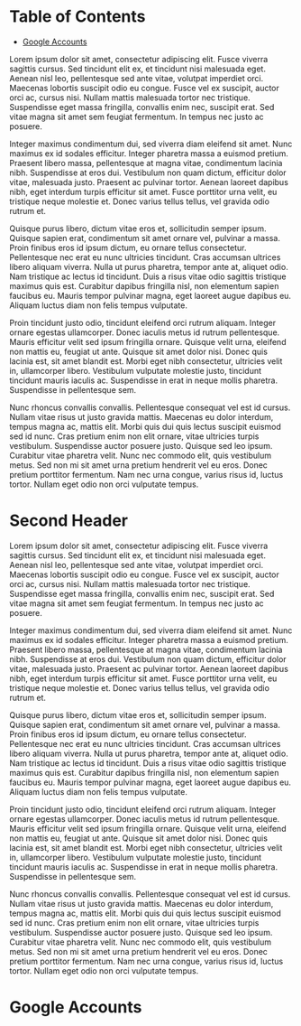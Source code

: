 # Table of Contents

* [Google Accounts](#google-accounts)

Lorem ipsum dolor sit amet, consectetur adipiscing elit. Fusce viverra sagittis cursus. Sed tincidunt elit ex, et tincidunt nisi malesuada eget. Aenean nisl leo, pellentesque sed ante vitae, volutpat imperdiet orci. Maecenas lobortis suscipit odio eu congue. Fusce vel ex suscipit, auctor orci ac, cursus nisi. Nullam mattis malesuada tortor nec tristique. Suspendisse eget massa fringilla, convallis enim nec, suscipit erat. Sed vitae magna sit amet sem feugiat fermentum. In tempus nec justo ac posuere.

Integer maximus condimentum dui, sed viverra diam eleifend sit amet. Nunc maximus ex id sodales efficitur. Integer pharetra massa a euismod pretium. Praesent libero massa, pellentesque at magna vitae, condimentum lacinia nibh. Suspendisse at eros dui. Vestibulum non quam dictum, efficitur dolor vitae, malesuada justo. Praesent ac pulvinar tortor. Aenean laoreet dapibus nibh, eget interdum turpis efficitur sit amet. Fusce porttitor urna velit, eu tristique neque molestie et. Donec varius tellus tellus, vel gravida odio rutrum et.

Quisque purus libero, dictum vitae eros et, sollicitudin semper ipsum. Quisque sapien erat, condimentum sit amet ornare vel, pulvinar a massa. Proin finibus eros id ipsum dictum, eu ornare tellus consectetur. Pellentesque nec erat eu nunc ultricies tincidunt. Cras accumsan ultrices libero aliquam viverra. Nulla ut purus pharetra, tempor ante at, aliquet odio. Nam tristique ac lectus id tincidunt. Duis a risus vitae odio sagittis tristique maximus quis est. Curabitur dapibus fringilla nisl, non elementum sapien faucibus eu. Mauris tempor pulvinar magna, eget laoreet augue dapibus eu. Aliquam luctus diam non felis tempus vulputate.

Proin tincidunt justo odio, tincidunt eleifend orci rutrum aliquam. Integer ornare egestas ullamcorper. Donec iaculis metus id rutrum pellentesque. Mauris efficitur velit sed ipsum fringilla ornare. Quisque velit urna, eleifend non mattis eu, feugiat ut ante. Quisque sit amet dolor nisi. Donec quis lacinia est, sit amet blandit est. Morbi eget nibh consectetur, ultricies velit in, ullamcorper libero. Vestibulum vulputate molestie justo, tincidunt tincidunt mauris iaculis ac. Suspendisse in erat in neque mollis pharetra. Suspendisse in pellentesque sem.

Nunc rhoncus convallis convallis. Pellentesque consequat vel est id cursus. Nullam vitae risus ut justo gravida mattis. Maecenas eu dolor interdum, tempus magna ac, mattis elit. Morbi quis dui quis lectus suscipit euismod sed id nunc. Cras pretium enim non elit ornare, vitae ultricies turpis vestibulum. Suspendisse auctor posuere justo. Quisque sed leo ipsum. Curabitur vitae pharetra velit. Nunc nec commodo elit, quis vestibulum metus. Sed non mi sit amet urna pretium hendrerit vel eu eros. Donec pretium porttitor fermentum. Nam nec urna congue, varius risus id, luctus tortor. Nullam eget odio non orci vulputate tempus.

# Second Header


Lorem ipsum dolor sit amet, consectetur adipiscing elit. Fusce viverra sagittis cursus. Sed tincidunt elit ex, et tincidunt nisi malesuada eget. Aenean nisl leo, pellentesque sed ante vitae, volutpat imperdiet orci. Maecenas lobortis suscipit odio eu congue. Fusce vel ex suscipit, auctor orci ac, cursus nisi. Nullam mattis malesuada tortor nec tristique. Suspendisse eget massa fringilla, convallis enim nec, suscipit erat. Sed vitae magna sit amet sem feugiat fermentum. In tempus nec justo ac posuere.

Integer maximus condimentum dui, sed viverra diam eleifend sit amet. Nunc maximus ex id sodales efficitur. Integer pharetra massa a euismod pretium. Praesent libero massa, pellentesque at magna vitae, condimentum lacinia nibh. Suspendisse at eros dui. Vestibulum non quam dictum, efficitur dolor vitae, malesuada justo. Praesent ac pulvinar tortor. Aenean laoreet dapibus nibh, eget interdum turpis efficitur sit amet. Fusce porttitor urna velit, eu tristique neque molestie et. Donec varius tellus tellus, vel gravida odio rutrum et.

Quisque purus libero, dictum vitae eros et, sollicitudin semper ipsum. Quisque sapien erat, condimentum sit amet ornare vel, pulvinar a massa. Proin finibus eros id ipsum dictum, eu ornare tellus consectetur. Pellentesque nec erat eu nunc ultricies tincidunt. Cras accumsan ultrices libero aliquam viverra. Nulla ut purus pharetra, tempor ante at, aliquet odio. Nam tristique ac lectus id tincidunt. Duis a risus vitae odio sagittis tristique maximus quis est. Curabitur dapibus fringilla nisl, non elementum sapien faucibus eu. Mauris tempor pulvinar magna, eget laoreet augue dapibus eu. Aliquam luctus diam non felis tempus vulputate.

Proin tincidunt justo odio, tincidunt eleifend orci rutrum aliquam. Integer ornare egestas ullamcorper. Donec iaculis metus id rutrum pellentesque. Mauris efficitur velit sed ipsum fringilla ornare. Quisque velit urna, eleifend non mattis eu, feugiat ut ante. Quisque sit amet dolor nisi. Donec quis lacinia est, sit amet blandit est. Morbi eget nibh consectetur, ultricies velit in, ullamcorper libero. Vestibulum vulputate molestie justo, tincidunt tincidunt mauris iaculis ac. Suspendisse in erat in neque mollis pharetra. Suspendisse in pellentesque sem.

Nunc rhoncus convallis convallis. Pellentesque consequat vel est id cursus. Nullam vitae risus ut justo gravida mattis. Maecenas eu dolor interdum, tempus magna ac, mattis elit. Morbi quis dui quis lectus suscipit euismod sed id nunc. Cras pretium enim non elit ornare, vitae ultricies turpis vestibulum. Suspendisse auctor posuere justo. Quisque sed leo ipsum. Curabitur vitae pharetra velit. Nunc nec commodo elit, quis vestibulum metus. Sed non mi sit amet urna pretium hendrerit vel eu eros. Donec pretium porttitor fermentum. Nam nec urna congue, varius risus id, luctus tortor. Nullam eget odio non orci vulputate tempus.

# Google Accounts
